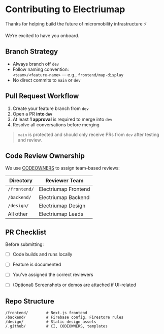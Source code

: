 # Contributing to Electriumap

Thanks for helping build the future of micromobility infrastructure ⚡  

We’re excited to have you onboard.

## Branch Strategy

- Always branch off `dev`
- Follow naming convention:  
  `<team>/<feature-name>` — e.g., `frontend/map-display`
- No direct commits to `main` or `dev`

## Pull Request Workflow

1. Create your feature branch from `dev`
2. Open a PR **into `dev`**
3. At least **1 approval** is required to merge into `dev`
4. Resolve all conversations before merging

> `main` is protected and should only receive PRs from `dev` after testing and review.


## Code Review Ownership

We use [CODEOWNERS](./.github/CODEOWNERS) to assign team-based reviews:

| Directory | Reviewer Team |
|-----------|----------------|
| `/frontend/` | Electriumap Frontend |
| `/backend/`  | Electriumap Backend |
| `/design/`   | Electriumap Design |
| All other | Electriumap Leads |


## PR Checklist

Before submitting:
- [ ] Code builds and runs locally
- [ ] Feature is documented
- [ ] You’ve assigned the correct reviewers
- [ ] (Optional) Screenshots or demos are attached if UI-related


## Repo Structure

```plaintext
/frontend/        # Next.js frontend
/backend/         # Firebase config, Firestore rules
/design/          # Static design assets
/.github/         # CI, CODEOWNERS, templates
